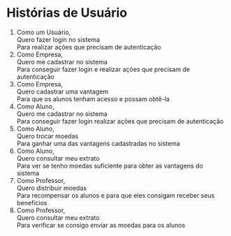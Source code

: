# Histórias de Usuário

<ol>
  <li>
    Como um Usuário,<br>
    Quero fazer login no sistema<br>
    Para realizar ações que precisam de autenticação
  </li>
  <li>
    Como Empresa,<br>
    Quero me cadastrar no sistema<br>
    Para conseguir fazer login e realizar ações que precisam de autenticação
  </li>
  <li>
    Como Empresa,<br>
    Quero cadastrar uma vantagem<br>
    Para que os alunos tenham acesso e possam obtê-la
  </li>
  <li>
    Como Aluno,<br>
     Quero me cadastrar no sistema<br>
    Para conseguir fazer login realizar ações que precisam de autenticação
  </li>
  <li>
    Como Aluno,<br>
     Quero trocar moedas<br>
    Para ganhar uma das vantagens cadastradas no sistema
  </li>
  <li>
    Como Aluno,<br>
    Quero consultar meu extrato<br>
    Para ver se tenho moedas suficiente para obter as vantagens do sistema
  </li>
  <li>
    Como Professor,<br>
     Quero distribuir moedas<br>
    Para recompensar os alunos e para que eles consigam receber seus benefícios
  </li>
  <li>
    Como Professor,<br>
    Quero consultar meu extrato<br>
    Para verificar se consigo enviar as moedas para os alunos
  </li>
  
</ol>
